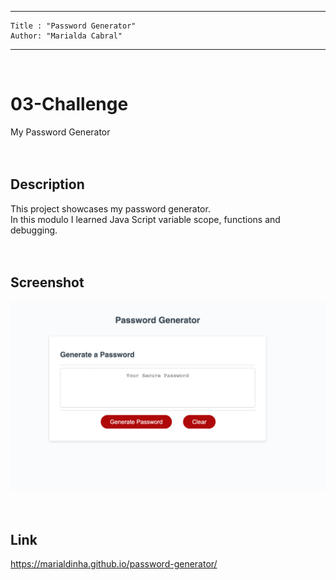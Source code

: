 
---
    Title : "Password Generator"
    Author: "Marialda Cabral"
---
<br /> 

# 03-Challenge
My Password Generator <br /> <br />  <br />

## Description
This project showcases my password generator.<br />
In this modulo I learned Java Script variable scope, functions and debugging.<br /> <br />  <br />

## Screenshot
 ![Web page screenshot](./assets/images/Password_Generator_Screenshot.png) <br /> <br /> <br />

## Link
https://marialdinha.github.io/password-generator/
